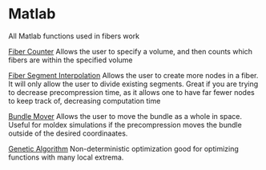 # Matlab

All Matlab functions used in fibers work

[Fiber Counter](/FiberCounter.m) 
Allows the user to specify a volume, and then counts which fibers are within the specified volume

[Fiber Segment Interpolation](/FiberSegmentInterpolation.m)
Allows the user to create more nodes in a fiber. It will only allow the user to divide existing segments. Great if you are trying to decrease precompression time, as it allows one to have far fewer nodes to keep track of, decreasing computation time

[Bundle Mover](/bundleMover.m)
Allows the user to move the bundle as a whole in space. Useful for moldex simulations if the precompression moves the bundle outside of the desired coordinaates.

[Genetic Algorithm](/Genetic-Algorithm)
Non-deterministic optimization good for optimizing functions with many local extrema.

